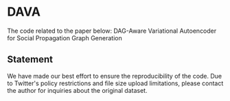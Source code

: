 # DAVA

The code related to the paper below: DAG-Aware Variational Autoencoder for Social Propagation Graph Generation

## Statement
We have made our best effort to ensure the reproducibility of the code. Due to Twitter's policy restrictions and file size upload limitations, please contact the author for inquiries about the original dataset.
